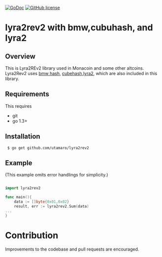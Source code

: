 [![GoDoc](https://godoc.org/github.com/utamaro/lyra2rev2?status.svg)](https://godoc.org/github.com/utamaro/lyra2rev2)
[![GitHub license](https://img.shields.io/badge/license-MIT-blue.svg)](https://raw.githubusercontent.com/utamaro/lyra2rev2/LICENSE)


# lyra2rev2 with bmw,cubuhash, and lyra2 

## Overview

This  is Lyra2REv2 library used in Monacoin and some other altcoins.
Lyra2Rev2 uses [bmw hash](https://www.mathematik.hu-berlin.de/~schliebn/dl/Blue-Midnight-Wish.pdf),
[cubehash](https://en.wikipedia.org/wiki/CubeHash),[lyra2](https://en.wikipedia.org/wiki/Lyra2),
which are also included in this library.

## Requirements

This requires

* git
* go 1.3+


## Installation

     $ go get github.com/utamaro/lyra2rev2


## Example
(This example omits error handlings for simplicity.)

```go

import lyra2rev2

func main(){
    data := []byte{0x01,0x02}
	result, err := lyra2rev2.Sum(data)
...
}
```


# Contribution
Improvements to the codebase and pull requests are encouraged.


